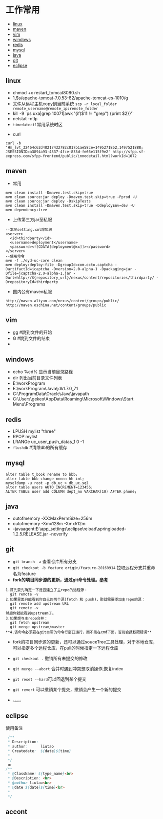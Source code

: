 # 工作常用
* [linux](#linux)
* [maven](#maven)
* [vim](#vim)
* [windows](#windows)
* [redis](#redis)
* [mysql](#mysql)
* [java](#java)
* [git](#git)
* [eclipse](#eclipse)

## linux
+ chmod +x restart_tomcat8080.sh
+ 1,$s/apache-tomcat-7.0.53-82/apache-tomcat-es-1010/g
+ 文件从远程主机copy到当前系统 `scp -r local_folder remote_username@remote_ip:remote_folder`
+ kill -9 \`ps uxa|grep 10071|awk '{if($11 != "grep") {print $2}}'\`
+ netstat -ntlp
+ `timedatectl`常用系统时区
* curl
```shell
curl -b 'Hm_lvt_32464c62d48217432782c817b1ae58ce=1495271852,1497521888; JSESSIONID=a3894a93-4337-4fce-833d-fe66e115f9e2' http://sfpp.sf-express.com/sfpp-frontend/public/innodetail.html?workId=1072
```

## maven
* 常用
```
mvn clean install -Dmaven.test.skip=true
mvn clean source:jar deploy -Dmaven.test.skip=true -Pprod -U
mvn clean source:jar deploy -DskipTests
mvn clean install -Dmaven.test.skip=true -DdeployEnv=dev -U
mvn dependency:tree
```

* 上传第三方jar至私服
```
--本地setting.xml增加段
<server>
  <id>thirdparty</id>
  <username>deployment</username>
  <password><![CDATA[deployment@xx]]></password>
</server>
--使用命令
mvn -f ./eyd-uc-core clean
mvn deploy:deploy-file -DgroupId=com.octo.captcha -DartifactId=jcaptcha -Dversion=2.0-alpha-1 -Dpackaging=jar -Dfile=jcaptcha-2.0-alpha-1.jar -Durl=http://${repository_url}/nexus/content/repositories/thirdparty/ -DrepositoryId=thirdparty
```

* 国内公有maven私服
```
http://maven.aliyun.com/nexus/content/groups/public/
http://maven.oschina.net/content/groups/public
```

## vim
* gg #跳到文件的开始
* G #跳到文件的结束
*

## windows
* echo %cd%		显示当前目录路径
* dir				列出当前目录文件列表
* E:\workProgram
* E:\workProgram\Java\jdk1.7.0_71
* C:\ProgramData\Oracle\Java\javapath
* C:\Users\gekeo\AppData\Roaming\Microsoft\Windows\Start Menu\Programs

## redis
* LPUSH mylist "three"
* RPOP mylist
* LRANGe uc_user_push_datas_1 0 -1
* `flushdb` #清除db的所有缓存


## mysql
```
alter table t_book rename to bbb;
alter table bbb change nnnnn hh int;
mysqldump -u root -p db_uc > db_uc.sql
alter table users AUTO_INCREMENT=123456;
ALTER TABLE user add COLUMN dept_no VARCHAR(10) AFTER phone;
```

## java
* outofmemory -XX:MaxPermSize=256m
* outofmemory -Xmx128m -Xmx512m
* -javaagent:E:\app_settings\eclipse\reload\springloaded-1.2.5.RELEASE.jar -noverify

## git
* `git branch -a` 查看仓库所有分支
* `git checkout -b feature origin/feature-20160914` 拉取远程分支并重命名为feature
* **fork的项目同步源的更新，通过git命令处理。**[**参考**](https://segmentfault.com/q/1010000002590371)
```
1.首先要先确定一下是否建立了主repo的远程源：  
  git remote -v
2.如果里面只能看到你自己的两个源(fetch 和 push)，那就需要添加主repo的源：  
  git remote add upstream URL
  git remote -v
然后你就能看到upstream了。  
3.如果想与主repo合并：  
  git fetch upstream
  git merge upstream/master
**4.该命令必须要在git自带的命令行窗口运行，而不能在cmd下面，否则会报权限错误**  
```
* fork的项目同步源的更新，还可以通过souceTree工具处理，对于本地仓库，可以指定多个远程仓库，在pull的时候指定一下远程仓库

* `git checkout .` 撤销所有未提交的修改
* `git merge --abort` 合并时遇到冲突想取消操作,恢复index
* `git reset --hard`可以回退到某个提交
* `git revert` 可以撤销某个提交，撤销会产生一个新的提交
* 。。。。

## eclipse
使用备注

```java
 /**
 * Description:
 * author:      liutao
 * Createdate:  ${date}${time}
 *
 */
 or
/**
 * @ClassName: ${type_name}<br>
 * @Description: <br>
 * @author liutao<br>
 * @date ${date}${time}<br>
 *
 */
 ```

 ## accont
 ```

 ```
